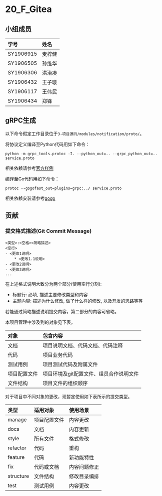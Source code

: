 # 20_F_Gitea

## 小组成员

| 学号      | 姓名   | 
|:----------|:-------|
| SY1906915 | 麦梓健 | 
| SY1906505 | 孙维华 | 
| SY1906306 | 洪治凑 | 
| SY1906432 | 王子璇 | 
| SY1906117 | 王伟民 | 
| SY1906434 | 郑锋   | 

## gRPC生成

以下命令假定工作目录位于`3-项目源码/modules/notification/proto/`。

将协议定义编译至Python代码用如下命令：
```
python -m grpc_tools.protoc -I. --python_out=.. --grpc_python_out=.. service.proto
```
相关依赖请参考[官方样例](https://grpc.io/docs/quickstart/python/)

编译至Go代码用如下命令：
```
protoc --gogofast_out=plugins=grpc:../ service.proto
```
相关依赖安装请参考[gogo](https://github.com/gogo/protobuf)

## 贡献

### 提交格式描述(Git Commit Message)

```
<类型>:<空格><简略描述>
<空行>
- <更改1说明>
	* <更改1.1说明>
- <更改2说明>
- <更改3说明>
...
```

在上述格式说明大致分为两个部分(使用空行分割):
 - 标题行: 必填, 描述主要修改类型和内容
 - 主题内容: 描述为什么修改, 做了什么样的修改, 以及开发的思路等等

若能通过简略描述说明提交内容，第二部分的内容可省略。

本项目管理中涉及到的对象见下表。

| 对象         | 包含内容                                        |
|:-------------|:------------------------------------------------|
| 文档         | 项目说明文档、代码文档、代码注释                |
| 代码         | 项目业务代码                                    |
| 测试用例     | 项目测试代码及附属文件                          |
| 项目配置文件 | 项目环境及git配置文件、组员合作说明文件         |
| 文件结构     | 项目文件的组织顺序                              |


对于项目中不同对象的更改，现暂定使用如下表所示的提交类型。

| 类型      | 适用对象     | 使用场景     |
|:----------|:-------------|:-------------|
| manage    | 项目配置文件 | 内容更改     |
| docs      | 文档         | 内容更新     |
| style     | 所有文件     | 格式修改     |
| refactor  | 代码         | 重构         |
| feature   | 代码         | 新功能特性   |
| fix       | 代码或文档   | 内容问题修正 |
| structure | 文件结构     | 修改目录编排 |
| test      | 测试用例     | 内容更改     |
